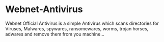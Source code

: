 # Webnet-Antivirus
Webnet Official Antivirus is a simple Antivirus which scans directories for Viruses, Malwares, spywares, ransomewares, worms, trojan horses, adwares and remove  them from you machine...
